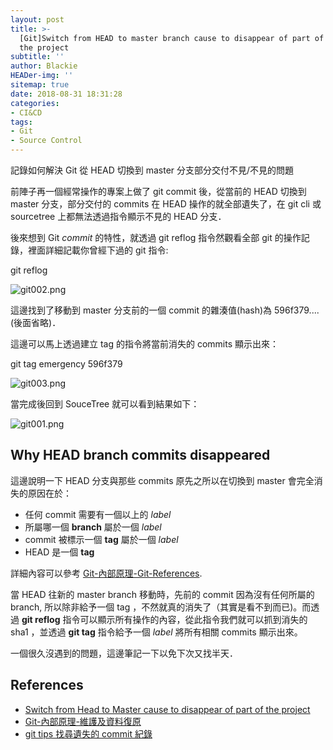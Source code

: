 ```yaml
---
layout: post
title: >-
  [Git]Switch from HEAD to master branch cause to disappear of part of
  the project
subtitle: ''
author: Blackie
HEADer-img: ''
sitemap: true
date: 2018-08-31 18:31:28
categories:
- CI&CD
tags:
- Git
- Source Control
---
```


記錄如何解決 Git 從 HEAD 切換到 master 分支部分交付不見/不見的問題

<!-- More -->

前陣子再一個經常操作的專案上做了 git commit 後，從當前的 HEAD 切換到 master 分支，部分交付的 commits 在 HEAD 操作的就全部遺失了，在 git cli 或 sourcetree 上都無法透過指令顯示不見的 HEAD 分支．

後來想到 Git *commit* 的特性，就透過 git reflog 指令然觀看全部 git 的操作記錄，裡面詳細記載你曾經下過的 git 指令:

  git reflog

![git002.png](git002.png)

這邊找到了移動到 master 分支前的一個 commit 的雜湊值(hash)為 596f379....(後面省略)．

這邊可以馬上透過建立 tag 的指令將當前消失的 commits 顯示出來：

  git tag emergency 596f379

![git003.png](git003.png)

當完成後回到 SouceTree 就可以看到結果如下：

![git001.png](git001.png)

## Why HEAD branch commits disappeared ##

這邊說明一下 HEAD 分支與那些 commits 原先之所以在切換到 master 會完全消失的原因在於：

- 任何 commit 需要有一個以上的 *label*
- 所屬哪一個 **branch** 屬於一個 *label*
- commit 被標示一個 **tag** 屬於一個 *label*
- HEAD 是一個 **tag**

詳細內容可以參考 [Git-內部原理-Git-References](https://git-scm.com/book/zh-tw/v1/Git-%E5%85%A7%E9%83%A8%E5%8E%9F%E7%90%86-Git-References).

當 HEAD 往新的 master branch 移動時，先前的 commit 因為沒有任何所屬的 branch, 所以除非給予一個 tag ，不然就真的消失了（其實是看不到而已)。而透過 **git reflog** 指令可以顯示所有操作的內容，從此指令我們就可以抓到消失的 sha1 ，並透過 **git tag** 指令給予一個 *label* 將所有相關 commits 顯示出來。

一個很久沒遇到的問題，這邊筆記一下以免下次又找半天．

## References ##

- [Switch from Head to Master cause to disappear of part of the project](https://community.atlassian.com/t5/Sourcetree-questions/Switch-from-Head-to-Master-cause-to-disappear-of-part-of-the/qaq-p/344387#U880366)
- [Git-內部原理-維護及資料復原](https://git-scm.com/book/zh-tw/v1/Git-%E5%85%A7%E9%83%A8%E5%8E%9F%E7%90%86-%E7%B6%AD%E8%AD%B7%E5%8F%8A%E8%B3%87%E6%96%99%E5%BE%A9%E5%8E%9F)
- [git tips 找尋遺失的 commit 紀錄](https://blog.wu-boy.com/2015/07/undo-git-reset-hard/)